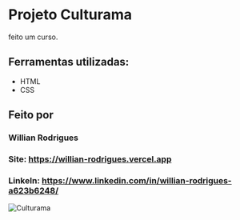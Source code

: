 # Projeto Culturama

feito um curso.

## Ferramentas utilizadas:
* HTML
* CSS

## Feito por
### Willian Rodrigues
### Site: https://willian-rodrigues.vercel.app
### LinkeIn: https://www.linkedin.com/in/willian-rodrigues-a623b6248/

![Culturama](https://github.com/WilRocha97/Meu-site/blob/b407af7c14f23a0e24cb11db94b6c0b93e79911b/Portfolio/assets/Culturama.png)
